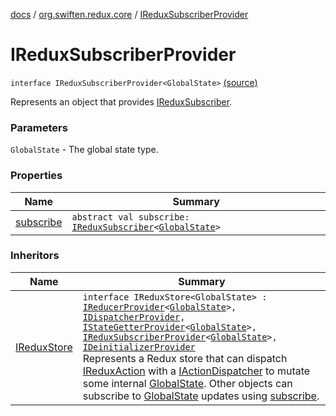 [docs](../../index.md) / [org.swiften.redux.core](../index.md) / [IReduxSubscriberProvider](./index.md)

# IReduxSubscriberProvider

`interface IReduxSubscriberProvider<GlobalState>` [(source)](https://github.com/protoman92/KotlinRedux/tree/master/common/common-core/src/main/kotlin/org/swiften/redux/core/Core.kt#L68)

Represents an object that provides [IReduxSubscriber](../-i-redux-subscriber.md).

### Parameters

`GlobalState` - The global state type.

### Properties

| Name | Summary |
|---|---|
| [subscribe](subscribe.md) | `abstract val subscribe: `[`IReduxSubscriber`](../-i-redux-subscriber.md)`<`[`GlobalState`](index.md#GlobalState)`>` |

### Inheritors

| Name | Summary |
|---|---|
| [IReduxStore](../-i-redux-store.md) | `interface IReduxStore<GlobalState> : `[`IReducerProvider`](../-i-reducer-provider/index.md)`<`[`GlobalState`](../-i-redux-store.md#GlobalState)`>, `[`IDispatcherProvider`](../-i-dispatcher-provider/index.md)`, `[`IStateGetterProvider`](../-i-state-getter-provider/index.md)`<`[`GlobalState`](../-i-redux-store.md#GlobalState)`>, `[`IReduxSubscriberProvider`](./index.md)`<`[`GlobalState`](../-i-redux-store.md#GlobalState)`>, `[`IDeinitializerProvider`](../-i-deinitializer-provider/index.md)<br>Represents a Redux store that can dispatch [IReduxAction](../-i-redux-action.md) with a [IActionDispatcher](../-i-action-dispatcher.md) to mutate some internal [GlobalState](../-i-redux-store.md#GlobalState). Other objects can subscribe to [GlobalState](../-i-redux-store.md#GlobalState) updates using [subscribe](subscribe.md). |
